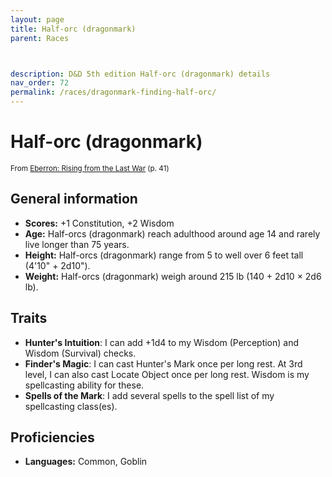 ```yaml
---
layout: page
title: Half-orc (dragonmark)
parent: Races



description: D&D 5th edition Half-orc (dragonmark) details
nav_order: 72
permalink: /races/dragonmark-finding-half-orc/
---
```


# Half-orc (dragonmark)

<small>From <a target="_blank" href="https://dnd.wizards.com/products/tabletop-games/rpg-products/eberron">Eberron: Rising from the Last War</a> (p. 41)</small>


## General information

- **Scores:** +1 Constitution, +2 Wisdom
- **Age:** Half-orcs (dragonmark) reach adulthood around age 14 and rarely live longer than 75 years.
- **Height:** Half-orcs (dragonmark) range from 5 to well over 6 feet tall (4'10" + 2d10").
- **Weight:** Half-orcs (dragonmark) weigh around 215 lb (140 + 2d10 × 2d6 lb).

## Traits

- **Hunter's Intuition**: I can add +1d4 to my Wisdom (Perception) and Wisdom (Survival) checks.
- **Finder's Magic**: I can cast Hunter's Mark once per long rest. At 3rd level, I can also cast Locate Object once per long rest. Wisdom is my spellcasting ability for these.
- **Spells of the Mark**: I add several spells to the spell list of my spellcasting class(es).

## Proficiencies

- **Languages:** Common, Goblin